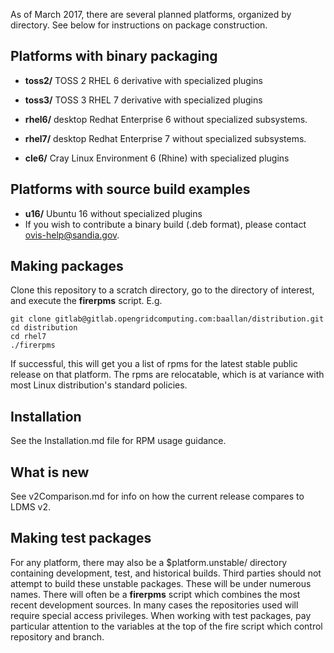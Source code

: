 As of March 2017, there are several planned platforms, organized by directory. See below for instructions on package construction.

## Platforms with binary packaging

* **toss2/** TOSS 2 RHEL 6 derivative with specialized plugins

* **toss3/** TOSS 3 RHEL 7 derivative with specialized plugins
* **rhel6/** desktop Redhat Enterprise 6 without specialized subsystems.
* **rhel7/** desktop Redhat Enterprise 7 without specialized subsystems.
* **cle6/** Cray Linux Environment 6 (Rhine) with specialized plugins

## Platforms with source build examples
* **u16/** Ubuntu 16 without specialized plugins
 * If you wish to contribute a binary build (.deb format), please contact ovis-help@sandia.gov.

## Making packages
Clone this repository to a scratch directory, go to the directory of interest, and execute the **firerpms** script. E.g.

    git clone gitlab@gitlab.opengridcomputing.com:baallan/distribution.git
    cd distribution
    cd rhel7
    ./firerpms

If successful, this will get you a list of rpms for the latest stable public release on that platform. The rpms are relocatable, which is at variance with most Linux distribution's standard policies.

## Installation
See the Installation.md file for RPM usage guidance.

## What is new
See v2Comparison.md for info on how the current release compares to LDMS v2.

## Making test packages
For any platform, there may also be a $platform.unstable/ directory containing development, test, and historical builds. Third parties should not attempt to build these unstable packages.
These will be under numerous names. There will often be a **firerpms** script which combines the most recent development sources. In many cases the repositories used will require special access privileges.
When working with test packages, pay particular attention to the variables at the top of the fire script which control repository and branch.

